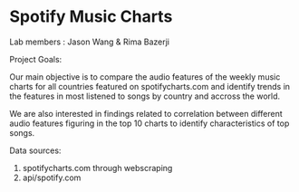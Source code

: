 # Spotify Music Charts

Lab members : Jason Wang & Rima Bazerji

Project Goals:

Our main objective is to compare the audio features of the weekly music charts for all countries featured on spotifycharts.com and identify trends in the features in most listened to songs by country and accross the world.

We are also interested in findings related to correlation between different audio features figuring in the top 10 charts to identify characteristics of top songs.

Data sources:
1. spotifycharts.com through webscraping
2. api/spotify.com
